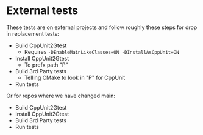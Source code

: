 # External tests

These tests are on external projects and follow roughly these steps for drop in replacement tests:

- Build CppUnit2Gtest
    + Requires `-DEnableMainLikeClasses=ON -DInstallAsCppUnit=ON`
- Install CppUnit2Gtest
    + To prefx path "P"
- Build 3rd Party tests
    + Telling CMake to look in "P" for CppUnit
- Run tests

Or for repos where we have changed main:
- Build CppUnit2Gtest
- Install CppUnit2Gtest
- Build 3rd Party tests
- Run tests


